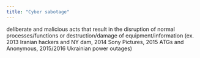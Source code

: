 ```yaml
---
title: "Cyber sabotage"
---
```

deliberate and malicious acts that result in the disruption of normal processes/functions or destruction/damage of equipment/information (ex. 2013 Iranian hackers and NY dam, 2014 Sony Pictures, 2015 ATGs and Anonymous, 2015/2016 Ukrainian power outages)

